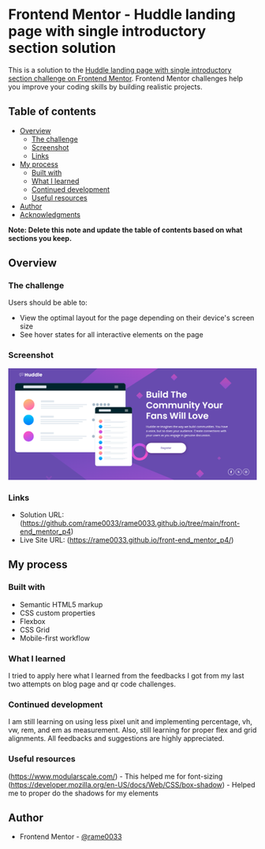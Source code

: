 # Frontend Mentor - Huddle landing page with single introductory section solution

This is a solution to the [Huddle landing page with single introductory section challenge on Frontend Mentor](https://www.frontendmentor.io/challenges/huddle-landing-page-with-a-single-introductory-section-B_2Wvxgi0). Frontend Mentor challenges help you improve your coding skills by building realistic projects. 

## Table of contents

- [Overview](#overview)
  - [The challenge](#the-challenge)
  - [Screenshot](#screenshot)
  - [Links](#links)
- [My process](#my-process)
  - [Built with](#built-with)
  - [What I learned](#what-i-learned)
  - [Continued development](#continued-development)
  - [Useful resources](#useful-resources)
- [Author](#author)
- [Acknowledgments](#acknowledgments)

**Note: Delete this note and update the table of contents based on what sections you keep.**

## Overview

### The challenge

Users should be able to:

- View the optimal layout for the page depending on their device's screen size
- See hover states for all interactive elements on the page

### Screenshot

![Alt text](image.png)

### Links

- Solution URL: (https://github.com/rame0033/rame0033.github.io/tree/main/front-end_mentor_p4)
- Live Site URL: (https://rame0033.github.io/front-end_mentor_p4/)

## My process

### Built with

- Semantic HTML5 markup
- CSS custom properties
- Flexbox
- CSS Grid
- Mobile-first workflow

### What I learned

I tried to apply here what I learned from the feedbacks I got from my last two attempts on blog page and qr code challenges. 

### Continued development

I am still learning on using less pixel unit and implementing percentage, vh, vw, rem, and em as measurement. Also, still learning for proper flex and grid alignments. All feedbacks and suggestions are highly appreciated.



### Useful resources

(https://www.modularscale.com/) - This helped me for font-sizing
(https://developer.mozilla.org/en-US/docs/Web/CSS/box-shadow) - Helped me to proper do the shadows for my elements


## Author

- Frontend Mentor - [@rame0033](https://www.frontendmentor.io/profile/rame0033)
